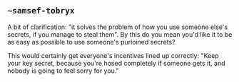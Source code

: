 ## `~samsef-tobryx`
A bit of clarification: "it solves the problem of how you use someone else's secrets, if you manage to steal them".  By this do you mean you'd like it to be as easy as possible to use someone's purloined secrets?

This would certainly get everyone's incentives lined up correctly: "Keep your key secret, because you're hosed completely if someone gets it, and nobody is going to feel sorry for you."